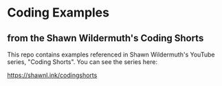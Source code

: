 # Coding Examples 
## from the Shawn Wildermuth's Coding Shorts

This repo contains examples referenced in Shawn Wildermuth's 
YouTube series, "Coding Shorts". You can see the series here:

https://shawnl.ink/codingshorts

